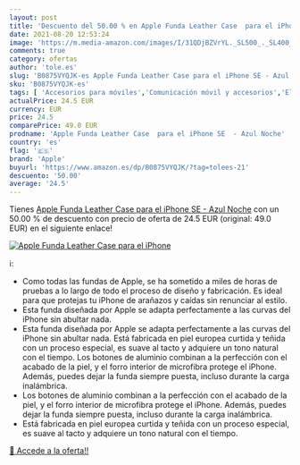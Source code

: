 ```yaml
---
layout: post
title: 'Descuento del 50.00 % en Apple Funda Leather Case  para el iPhone'
date: 2021-08-20 12:53:24
image: 'https://m.media-amazon.com/images/I/31QDjBZVrYL._SL500_._SL400_.jpg'
comments: true
category: ofertas
author: 'tole.es'
slug: 'B0875VYQJK-es Apple Funda Leather Case para el iPhone SE - Azul Noche'
sku: 'B0875VYQJK-es'
tags: [ 'Accesorios para móviles','Comunicación móvil y accesorios','Electrónica','Fundas y carcasas para teléfonos móviles','apple','iphone', ]
actualPrice: 24.5 EUR
currency: EUR
price: 24.5
comparePrice: 49.0 EUR
prodname: 'Apple Funda Leather Case  para el iPhone SE  - Azul Noche'
country: 'es'
flag: '🇪🇸'
brand: 'Apple'
buyurl: 'https://www.amazon.es/dp/B0875VYQJK/?tag=tolees-21'
descuento: '50.00'
average: '24.5'
---
```


Tienes [Apple Funda Leather Case  para el iPhone SE  - Azul Noche](https://www.amazon.es/dp/B0875VYQJK/?tag=tolees-21) con un 50.00 % de descuento con precio de oferta de 24.5 EUR (original: 49.0 EUR) en el siguiente enlace!

[![Apple Funda Leather Case  para el iPhone](https://m.media-amazon.com/images/I/31QDjBZVrYL._SL500_._SL400_.jpg)](https://www.amazon.es/dp/B0875VYQJK/?tag=tolees-21)

ℹ️:

- Como todas las fundas de Apple, se ha sometido a miles de horas de pruebas a lo largo de todo el proceso de diseño y fabricación. Es ideal para que protejas tu iPhone de arañazos y caídas sin renunciar al estilo.
- Esta funda diseñada por Apple se adapta perfectamente a las curvas del iPhone sin abultar nada.
- Esta funda diseñada por Apple se adapta perfectamente a las curvas del iPhone sin abultar nada. Está fabricada en piel europea curtida y teñida con un proceso especial, es suave al tacto y adquiere un tono natural con el tiempo. Los botones de aluminio combinan a la perfección con el acabado de la piel, y el forro interior de microfibra protege el iPhone. Además, puedes dejar la funda siempre puesta, incluso durante la carga inalámbrica.
- Los botones de aluminio combinan a la perfección con el acabado de la piel, y el forro interior de microfibra protege el iPhone. Además, puedes dejar la funda siempre puesta, incluso durante la carga inalámbrica.
- Está fabricada en piel europea curtida y teñida con un proceso especial, es suave al tacto y adquiere un tono natural con el tiempo.

[🛒 Accede a la oferta!!](https://www.amazon.es/dp/B0875VYQJK/?tag=tolees-21)
